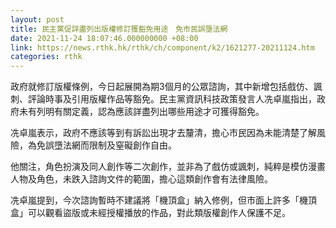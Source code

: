 ```yaml
---
layout: post
title: 民主黨促詳盡列出版權修訂獲豁免用途　免市民誤墮法網
date: 2021-11-24 18:07:46.000000000 +08:00
link: https://news.rthk.hk/rthk/ch/component/k2/1621277-20211124.htm
categories: rthk
---
```


政府就修訂版權條例，今日起展開為期3個月的公眾諮詢，其中新增包括戲仿、諷刺、評論時事及引用版權作品等豁免。民主黨資訊科技政策發言人冼卓嵐指出，政府未有列明有關定義，認為應該詳盡列出哪些用途才可獲得豁免。

冼卓嵐表示，政府不應該等到有訴訟出現才去釐清，擔心市民因為未能清楚了解風險，為免誤墮法網而限制及窒礙創作自由。

他關注，角色扮演及同人創作等二次創作，並非為了戲仿或諷刺，純粹是模仿漫畫人物及角色，未跌入諮詢文件的範圍，擔心這類創作會有法律風險。

冼卓嵐提到，今次諮詢暫時不建議將「機頂盒」納入修例，但市面上許多「機頂盒」可以觀看盜版或未經授權播放的作品，對此類版權創作人保護不足。
